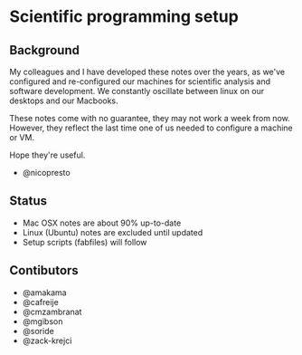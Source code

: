 # Scientific programming setup

## Background
My colleagues and I have developed these notes over the years, as we've configured and re-configured our machines for scientific analysis and software development. We constantly oscillate between linux on our desktops and our Macbooks. 

These notes come with no guarantee, they may not work a week from now. However, they reflect the last time one of us needed to configure a machine or VM.

Hope they're useful.
- @nicopresto

## Status
- Mac OSX notes are about 90% up-to-date
- Linux (Ubuntu) notes are excluded until updated
- Setup scripts (fabfiles) will follow


## Contibutors
- @amakama
- @cafreije
- @cmzambranat
- @mgibson
- @soride
- @zack-krejci
